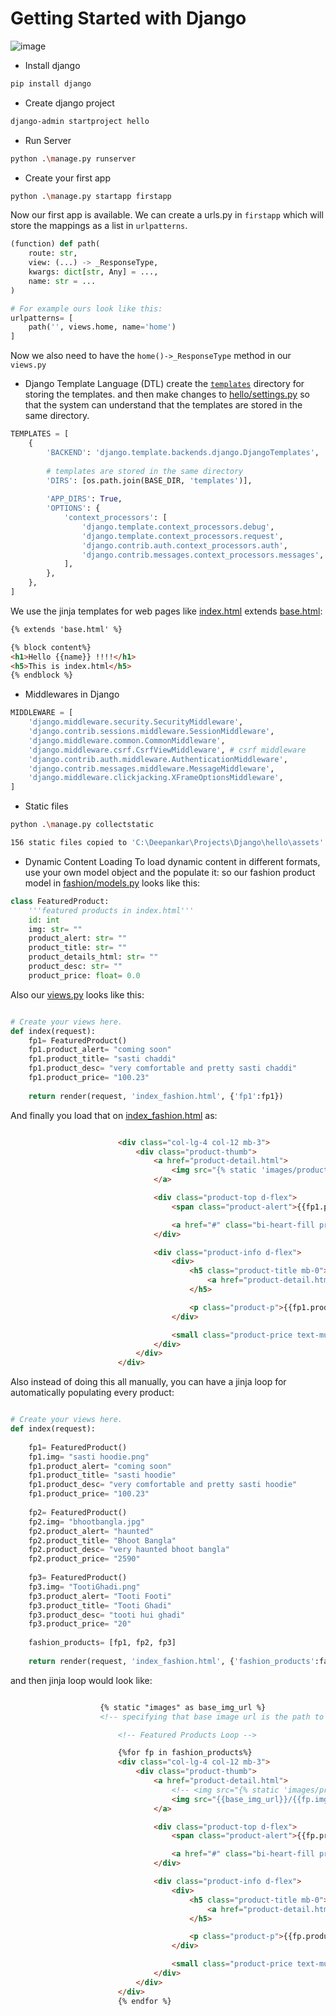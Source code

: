 # Getting Started with Django


![image](https://github.com/ideepankarsharma2003/Django-basics/assets/74599435/d884aa79-a77d-49ea-8ad0-cbe39404bc75)

- Install django
```bash
pip install django
```

- Create django project
```bash
django-admin startproject hello
```

- Run Server
```bash
python .\manage.py runserver
```

- Create your first app
```bash
python .\manage.py startapp firstapp
```

Now our first app is available. We can create a urls.py in `firstapp` which will store the mappings as a list in   `urlpatterns`.
```python 
(function) def path(
    route: str,
    view: (...) -> _ResponseType,
    kwargs: dict[str, Any] = ...,
    name: str = ...
)

# For example ours look like this:
urlpatterns= [
    path('', views.home, name='home')
]
```
Now we also need to have the `home()->_ResponseType` method in our `views.py`


- Django Template Language (DTL)
create the [`templates`](templates) directory for storing the templates.
and then make changes to [hello/settings.py](hello/settings.py) so that the system can understand that the templates are stored in the same directory.
```python
TEMPLATES = [
    {
        'BACKEND': 'django.template.backends.django.DjangoTemplates',
        
        # templates are stored in the same directory
        'DIRS': [os.path.join(BASE_DIR, 'templates')],
        
        'APP_DIRS': True,
        'OPTIONS': {
            'context_processors': [
                'django.template.context_processors.debug',
                'django.template.context_processors.request',
                'django.contrib.auth.context_processors.auth',
                'django.contrib.messages.context_processors.messages',
            ],
        },
    },
]

```

We use the jinja templates for web pages like [index.html](templates/index.html) extends [base.html](templates/base.html):
```html
{% extends 'base.html' %}

{% block content%}
<h1>Hello {{name}} !!!!</h1>
<h5>This is index.html</h5>
{% endblock %}
``` 


- Middlewares in Django

```python
MIDDLEWARE = [
    'django.middleware.security.SecurityMiddleware',
    'django.contrib.sessions.middleware.SessionMiddleware',
    'django.middleware.common.CommonMiddleware',
    'django.middleware.csrf.CsrfViewMiddleware', # csrf middleware
    'django.contrib.auth.middleware.AuthenticationMiddleware',
    'django.contrib.messages.middleware.MessageMiddleware',
    'django.middleware.clickjacking.XFrameOptionsMiddleware',
]
```


- Static files

```bash
python .\manage.py collectstatic

156 static files copied to 'C:\Deepankar\Projects\Django\hello\assets'.
```


- Dynamic Content Loading
To load dynamic content in different formats, use your own model object and the populate it:
so our fashion product model in [fashion/models.py](fashion/models.py)  looks like this:
```python
class FeaturedProduct:
    '''featured products in index.html'''
    id: int
    img: str= ""
    product_alert: str= ""
    product_title: str= ""
    product_details_html: str= ""
    product_desc: str= ""
    product_price: float= 0.0
```
Also our [views.py](fashion/views.py) looks like this:
```python 

# Create your views here.
def index(request):
    fp1= FeaturedProduct()
    fp1.product_alert= "coming soon"
    fp1.product_title= "sasti chaddi"
    fp1.product_desc= "very comfortable and pretty sasti chaddi"
    fp1.product_price= "100.23"
    
    return render(request, 'index_fashion.html', {'fp1':fp1})

```

And finally you load that on [index_fashion.html](templates/index_fashion.html) as:
```html

                        <div class="col-lg-4 col-12 mb-3">
                            <div class="product-thumb">
                                <a href="product-detail.html">
                                    <img src="{% static 'images/product/jordan-nix-CkCUvwMXAac-unsplash.jpeg' %}" class="img-fluid product-image" alt="">
                                </a>

                                <div class="product-top d-flex">
                                    <span class="product-alert">{{fp1.product_alert}}</span>

                                    <a href="#" class="bi-heart-fill product-icon ms-auto"></a>
                                </div>

                                <div class="product-info d-flex">
                                    <div>
                                        <h5 class="product-title mb-0">
                                            <a href="product-detail.html" class="product-title-link">{{fp1.product_title}}</a>
                                        </h5>

                                        <p class="product-p">{{fp1.product_desc}}</p>
                                    </div>

                                    <small class="product-price text-muted ms-auto mt-auto mb-5">${{fp1.product_price}}</small>
                                </div>
                            </div>
                        </div>
```

Also instead of doing this all manually, you can have a jinja loop for automatically populating every product:

```python

# Create your views here.
def index(request):
    
    fp1= FeaturedProduct()
    fp1.img= "sasti hoodie.png"
    fp1.product_alert= "coming soon"
    fp1.product_title= "sasti hoodie"
    fp1.product_desc= "very comfortable and pretty sasti hoodie"
    fp1.product_price= "100.23"
    
    fp2= FeaturedProduct()
    fp2.img= "bhootbangla.jpg"
    fp2.product_alert= "haunted"
    fp2.product_title= "Bhoot Bangla"
    fp2.product_desc= "very haunted bhoot bangla"
    fp2.product_price= "2590"
    
    fp3= FeaturedProduct()
    fp3.img= "TootiGhadi.png"
    fp3.product_alert= "Tooti Footi"
    fp3.product_title= "Tooti Ghadi"
    fp3.product_desc= "tooti hui ghadi"
    fp3.product_price= "20"
    
    fashion_products= [fp1, fp2, fp3]
    
    return render(request, 'index_fashion.html', {'fashion_products':fashion_products})

```

and then jinja loop would look like:
```html

                    {% static "images" as base_img_url %}
                    <!-- specifying that base image url is the path to find images -->

                        <!-- Featured Products Loop -->

                        {%for fp in fashion_products%}
                        <div class="col-lg-4 col-12 mb-3">
                            <div class="product-thumb">
                                <a href="product-detail.html">
                                    <!-- <img src="{% static 'images/product/jordan-nix-CkCUvwMXAac-unsplash.jpeg' %}" class="img-fluid product-image" alt=""> -->
                                    <img src="{{base_img_url}}/{{fp.img}}" class="img-fluid product-image" alt="">
                                </a>

                                <div class="product-top d-flex">
                                    <span class="product-alert">{{fp.product_alert}}</span>

                                    <a href="#" class="bi-heart-fill product-icon ms-auto"></a>
                                </div>

                                <div class="product-info d-flex">
                                    <div>
                                        <h5 class="product-title mb-0">
                                            <a href="product-detail.html" class="product-title-link">{{fp.product_title}}</a>
                                        </h5>

                                        <p class="product-p">{{fp.product_desc}}</p>
                                    </div>

                                    <small class="product-price text-muted ms-auto mt-auto mb-5">${{fp.product_price}}</small>
                                </div>
                            </div>
                        </div>
                        {% endfor %}
```
